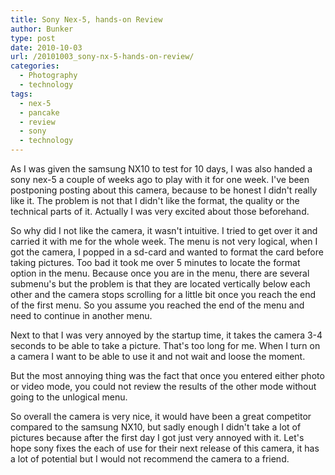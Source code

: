 ```yaml
---
title: Sony Nex-5, hands-on Review
author: Bunker
type: post
date: 2010-10-03
url: /20101003_sony-nx-5-hands-on-review/
categories:
  - Photography
  - technology
tags:
  - nex-5
  - pancake
  - review
  - sony
  - technology
---
```

As I was given the samsung NX10 to test for 10 days, I was also handed a sony nex-5 a couple of weeks ago to play with it for one week. I've been postponing posting about this camera, because to be honest I didn't really like it. The problem is not that I didn't like the format, the quality or the technical parts of it. Actually I was very excited about those beforehand.

So why did I not like the camera, it wasn't intuitive. I tried to get over it and carried it with me for the whole week. The menu is not very logical, when I got the camera, I popped in a sd-card and wanted to format the card before taking pictures. Too bad it took me over 5 minutes to locate the format option in the menu. Because once you are in the menu, there are several submenu's but the problem is that they are located vertically below each other and the camera stops scrolling for a little bit once you reach the end of the first menu. So you assume you reached the end of the menu and need to continue in another menu.

Next to that I was very annoyed by the startup time, it takes the camera 3-4 seconds to be able to take a picture. That's too long for me. When I turn on a camera I want to be able to use it and not wait and loose the moment.

But the most annoying thing was the fact that once you entered either photo or video mode, you could not review the results of the other mode without going to the unlogical menu.

So overall the camera is very nice, it would have been a great competitor compared to the samsung NX10, but sadly enough I didn't take a lot of pictures because after the first day I got just very annoyed with it. Let's hope sony fixes the each of use for their next release of this camera, it has a lot of potential but I would not recommend the camera to a friend.